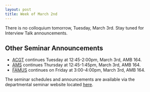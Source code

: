 ```yaml
---
layout: post
title: Week of March 2nd
---
```


There is no colloquium tomorrow, Tuesday, March 3rd. Stay tuned for Interview Talk announcements.

## Other Seminar Announcements ##

- [ACGT](acgtSpring2015) continues Tuesday at 12:45-2:00pm, March 3rd, AMB 164.  
- [AMS](amsSpring2015) continues Thursday at 12:45-1:45pm, March 3rd, AMB 164.  
- [FAMUS](famusSpring2015) continues on Friday at 3:00-4:00pm, March 3rd, AMB 164.  

The seminar schedules and announcements are available via the departmental seminar website located [here](http://naumathstat.github.io/seminars).
